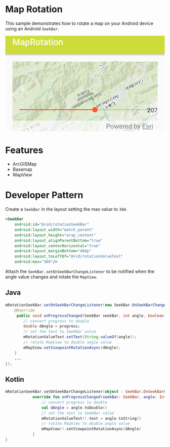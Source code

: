 # Map Rotation
This sample demonstrates how to rotate a map on your Android device using an Android `SeekBar`.

![map-rotation](map-rotation.png)

# Features
* ArcGISMap
* Basemap
* MapView

# Developer Pattern
Create a `SeekBar` in the layout setting the max value to `360`. 

```xml
<SeekBar
    android:id="@+id/rotationSeekBar"
    android:layout_width="match_parent"
    android:layout_height="wrap_content"
    android:layout_alignParentBottom="true"
    android:layout_centerHorizontal="true"
    android:layout_marginBottom="40dp"
    android:layout_toLeftOf="@+id/rotationValueText"
    android:max="360"/>
```

Attach the `SeekBar.setOnSeekBarChangeListener` to be notified when the angle value changes and rotate the `MapView`.  

## Java
```java
mRotationSeekBar.setOnSeekBarChangeListener(new SeekBar.OnSeekBarChangeListener() {
    @Override
     public void onProgressChanged(SeekBar seekBar, int angle, boolean b) {
        // convert progress to double
        double dAngle = progress;
        // set the text to SeekBar value
        mRotationValueText.setText(String.valueOf(angle));
        // rotate MapView to double angle value
        mMapView.setViewpointRotationAsync(dAngle);
    }
    ...
});
```

## Kotlin
```kotlin
mRotationSeekBar.setOnSeekBarChangeListener(object : SeekBar.OnSeekBarChangeListener {
            override fun onProgressChanged(seekBar: SeekBar, angle: Int, b: Boolean) {
                // convert progress to double
                val dAngle = angle.toDouble()
                // set the text to SeekBar value
                mRotationValueText!!.text = angle.toString()
                // rotate MapView to double angle value
                mMapView!!.setViewpointRotationAsync(dAngle)
            }
}
```